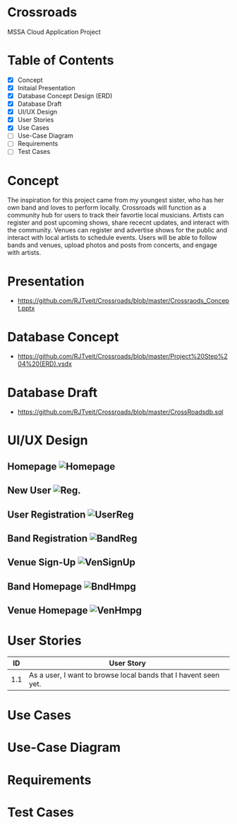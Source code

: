 
# Crossroads
 
MSSA Cloud Application Project


# Table of Contents

- [x] Concept
- [x] Initaial Presentation 
- [x] Database Concept Design (ERD) 
- [x] Database Draft 
- [x] UI/UX Design 
- [x] User Stories 
- [x] Use Cases 
- [ ] Use-Case Diagram 
- [ ] Requirements 
- [ ] Test Cases 

# Concept

The inspiration for this project came from my youngest sister, who has her own band and loves to perform locally. Crossroads will function as a community hub for users to track their favortie local musicians. Artists can register and post upcoming shows, share rececnt updates, and interact with the community. Venues can register and advertise shows for the public and interact with local artists to schedule events. Users will be able to follow bands and venues, upload photos and posts from concerts, and engage with artists.

# Presentation

* https://github.com/RJTveit/Crossroads/blob/master/Crossraods_Concept.pptx

# Database Concept

* https://github.com/RJTveit/Crossroads/blob/master/Project%20Step%204%20(ERD).vsdx

# Database Draft

* https://github.com/RJTveit/Crossroads/blob/master/CrossRoadsdb.sql

# UI/UX Design

## Homepage ![Homepage](https://github.com/RJTveit/Crossroads/blob/master/Homepage.png?raw=true)

## New User ![Reg.](https://github.com/RJTveit/Crossroads/blob/master/Registration.png?raw=true)

## User Registration ![UserReg](https://github.com/RJTveit/Crossroads/blob/master/User_Registration.png?raw=true)

## Band Registration ![BandReg](https://github.com/RJTveit/Crossroads/blob/master/Band_Registration.png?raw=true)

## Venue Sign-Up ![VenSignUp](https://github.com/RJTveit/Crossroads/blob/master/Venue_Registration.png?raw=true)

## Band Homepage ![BndHmpg](https://github.com/RJTveit/Crossroads/blob/master/Band_HomePage.png?raw=true)

## Venue Homepage ![VenHmpg](https://github.com/RJTveit/Crossroads/blob/master/Venue_HomePage.png?raw=true)

# User Stories

| ID | User Story |
-----|-------------
 1.1 | As a user, I want to browse local bands that I havent seen yet.

# Use Cases

# Use-Case Diagram

# Requirements

# Test Cases
